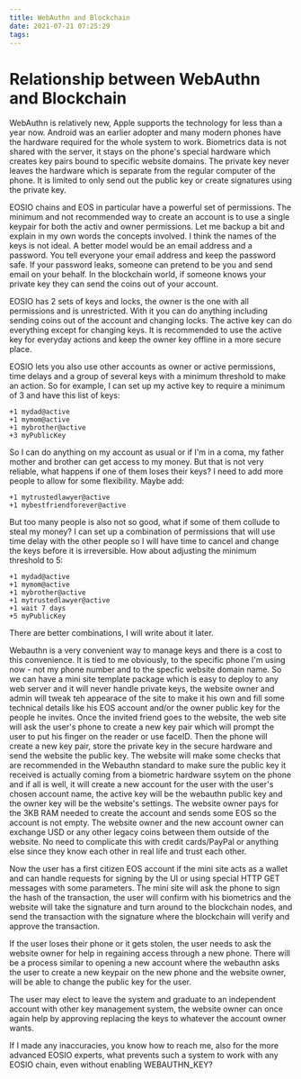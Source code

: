 ```yaml
---
title: WebAuthn and Blockchain
date: 2021-07-21 07:25:29
tags:
---
```

# Relationship between WebAuthn and Blockchain

WebAuthn is relatively new, Apple supports the technology for less than a year now. Android was an earlier adopter and many modern phones have the hardware required for the whole system to work. Biometrics data is not shared with the server, it stays on the phone's special hardware which creates key pairs bound to specific website domains. The private key never leaves the hardware which is separate from the regular computer of the phone. It is limited to only send out the public key or create signatures using the private key.

EOSIO chains and EOS in particular have a powerful set of permissions. The minimum and not recommended way to create an account is to use a single keypair for both the activ and owner permissions. Let me backup a bit and explain in my own words the concepts involved. I think the names of the keys is not ideal. A better model would be an email address and a password. You tell everyone your email address and keep the password safe. If your password leaks, someone can pretend to be you and send email on your behalf. In the blockchain world, if someone knows your private key they can send the coins out of your account.

EOSIO has 2 sets of keys and locks, the owner is the one with all permissions and is unrestricted. With it you can do anything including sending coins out of the account and changing locks. The active key can do everything except for changing keys. It is recommended to use the active key for everyday actions and keep the owner key offline in a more secure place.

EOSIO lets you also use other accounts as owner or active permissions, time delays and a group of several keys with a minimum threshold to make an action. So for example, I can set up my active key to require a minimum of 3 and have this list of keys:

    +1 mydad@active
    +1 mymom@active
    +1 mybrother@active
    +3 myPublicKey

So I can do anything on my account as usual or if I'm in a coma, my father mother and brother can get access to my money. But that is not very reliable, what happens if one of them loses their keys? I need to add more people to allow for some flexibility. Maybe add:

    +1 mytrustedlawyer@active
    +1 mybestfriendforever@active

But too many people is also not so good, what if some of them collude to steal my money? I can set up a combination of permissions that will use time delay with the other people so I will have time to cancel and change the keys before it is irreversible. How about adjusting the minimum threshold to 5:

    +1 mydad@active
    +1 mymom@active
    +1 mybrother@active
    +1 mytrustedlawyer@active
    +1 wait 7 days
    +5 myPublicKey

There are better combinations, I will write about it later.

Webauthn is a very convenient way to manage keys and there is a cost to this convenience. It is tied to me obviously, to the specific phone I'm using now - not my phone number and to the specfic website domain name. So we can have a mini site template package which is easy to deploy to any web server and it will never handle private keys, the website owner and admin will tweak teh appearace of the site to make it his own and fill some technical details like his EOS account and/or the owner public key for the people he invites. Once the invited friend goes to the website, the web site will ask the user's phone to create a new key pair which will prompt the user to put his finger on the reader or use faceID. Then the phone will create a new key pair, store the private key in the secure hardware and send the website the public key. The website will make some checks that are recommended in the Webauthn standard to make sure the public key it received is actually coming from a biometric hardware ssytem on the phone and if all is well, it will create a new account for the user with the user's chosen account name, the active key will be the webauthn public key and the owner key will be the website's settings. The website owner pays for the 3KB RAM needed to create the account and sends some EOS so the account is not empty. The website owner and the new account owner can exchange USD or any other legacy coins between them outside of the website. No need to complicate this with credit cards/PayPal or anything else since they know each other in real life and trust each other.

Now the user has a first citizen EOS account if the mini site acts as a wallet and can handle requests for signing by the UI or using special HTTP GET messages with some parameters. The mini site will ask the phone to sign the hash of the transaction, the user will confirm with his biometrics and the website will take the signature and turn around to the blockchain nodes, and send the transaction with the signature where the blockchain will verify and approve the transaction.

If the user loses their phone or it gets stolen, the user needs to ask the website owner for help in regaining access through a new phone. There will be a process similar to opening a new account where the webauthn asks the user to create a new keypair on the new phone and the website owner, will be able to change the public key for the user.

The user may elect to leave the system and graduate to an independent account with other key management system, the website owner can once again help by approving replacing the keys to whatever the account owner wants.

If I made any inaccuracies, you know how to reach me, also for the more advanced EOSIO experts, what prevents such a system to work with any EOSIO chain, even without enabling WEBAUTHN_KEY?
